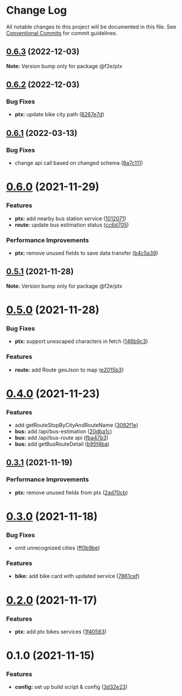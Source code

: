 # Change Log

All notable changes to this project will be documented in this file.
See [Conventional Commits](https://conventionalcommits.org) for commit guidelines.

## [0.6.3](https://github.com/Howard86/f2e-2021/compare/@f2e/ptx@0.6.2...@f2e/ptx@0.6.3) (2022-12-03)

**Note:** Version bump only for package @f2e/ptx

## [0.6.2](https://github.com/Howard86/f2e-2021/compare/@f2e/ptx@0.6.1...@f2e/ptx@0.6.2) (2022-12-03)

### Bug Fixes

- **ptx:** update bike city path ([8267e7d](https://github.com/Howard86/f2e-2021/commit/8267e7d234ca34d8b60d3d9ab67b0f22b1823fd4))

## [0.6.1](https://github.com/Howard86/f2e-2021/compare/@f2e/ptx@0.6.0...@f2e/ptx@0.6.1) (2022-03-13)

### Bug Fixes

- change api call based on changed schema ([8a7c111](https://github.com/Howard86/f2e-2021/commit/8a7c111977d28e56cca39482761ceaaa589ddb84))

# [0.6.0](https://github.com/Howard86/f2e-2021/compare/@f2e/ptx@0.5.1...@f2e/ptx@0.6.0) (2021-11-29)

### Features

- **ptx:** add nearby bus station service ([1012071](https://github.com/Howard86/f2e-2021/commit/1012071a8602ad276510452d150e312196aed45c))
- **route:** update bus estimation status ([cc6d705](https://github.com/Howard86/f2e-2021/commit/cc6d7059b78490e88d7baf645b4a845c407a7927))

### Performance Improvements

- **ptx:** remove unused fields to save data transfer ([b4c5a39](https://github.com/Howard86/f2e-2021/commit/b4c5a39b0190026648abc24be517edf367b3ac8d))

## [0.5.1](https://github.com/Howard86/f2e-2021/compare/@f2e/ptx@0.5.0...@f2e/ptx@0.5.1) (2021-11-28)

**Note:** Version bump only for package @f2e/ptx

# [0.5.0](https://github.com/Howard86/f2e-2021/compare/@f2e/ptx@0.4.0...@f2e/ptx@0.5.0) (2021-11-28)

### Bug Fixes

- **ptx:** support unescaped characters in fetch ([146b9c3](https://github.com/Howard86/f2e-2021/commit/146b9c3b446b4326fc186991774d196066f1a442))

### Features

- **route:** add Route geoJson to map ([e2015b3](https://github.com/Howard86/f2e-2021/commit/e2015b3a76300e5d87f8ff26703f0456b115fc46))

# [0.4.0](https://github.com/Howard86/f2e-2021/compare/@f2e/ptx@0.3.1...@f2e/ptx@0.4.0) (2021-11-23)

### Features

- add getRouteStopByCityAndRouteName ([3082f1e](https://github.com/Howard86/f2e-2021/commit/3082f1e0e4f4210131e86791c827fb2c1c991eda))
- **bus:** add /api/bus-estimation ([20dba1c](https://github.com/Howard86/f2e-2021/commit/20dba1cb5473dc0b3de0b31429e684feed54b90f))
- **bus:** add /api/bus-route api ([fba47b3](https://github.com/Howard86/f2e-2021/commit/fba47b37ee69127f572f6d64cb9c614e542f8cea))
- **bus:** add getBusRouteDetail ([b95f4ba](https://github.com/Howard86/f2e-2021/commit/b95f4baf503dbdefa8a27ecf8980ccf18eeddd8c))

## [0.3.1](https://github.com/Howard86/f2e-2021/compare/@f2e/ptx@0.3.0...@f2e/ptx@0.3.1) (2021-11-19)

### Performance Improvements

- **ptx:** remove unused fields from ptx ([2ad70cb](https://github.com/Howard86/f2e-2021/commit/2ad70cb1d7fee02deff594f500aaf8d5ad5b0566))

# [0.3.0](https://github.com/Howard86/f2e-2021/compare/@f2e/ptx@0.2.0...@f2e/ptx@0.3.0) (2021-11-18)

### Bug Fixes

- omit unrecognized cities ([ff0b9be](https://github.com/Howard86/f2e-2021/commit/ff0b9be55af1d2078df7e8ac8ba5c4057fb44b2d))

### Features

- **bike:** add bike card with updated service ([7861cef](https://github.com/Howard86/f2e-2021/commit/7861cef11689a2a9b1435d6fb5835888971a65b9))

# [0.2.0](https://github.com/Howard86/f2e-2021/compare/@f2e/ptx@0.1.0...@f2e/ptx@0.2.0) (2021-11-17)

### Features

- **ptx:** add ptx bikes services ([1f40583](https://github.com/Howard86/f2e-2021/commit/1f40583c63f976697406ddf9cdcc941c6847712e))

# 0.1.0 (2021-11-15)

### Features

- **config:** set up build script & config ([3d32e23](https://github.com/Howard86/f2e-2021/commit/3d32e2353a3c43f30cdeee28a54b2cfc036555c2))
